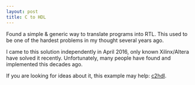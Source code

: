 ```yaml
---
layout: post
title: C to HDL
---
```


Found a simple & generic way to translate programs into RTL. This used to be one of the hardest problems in my thought several years ago.

I came to this solution independently in April 2016, only known Xilinx/Altera have solved it recently. Unfortunately, many people have found and implemented this decades ago.

If you are looking for ideas about it, this example may help: [c2hdl](/ext/c2hdl.pdf).
